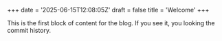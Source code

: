 +++
date = '2025-06-15T12:08:05Z'
draft = false
title = 'Welcome'
+++

This is the first block of content for the blog.
If you see it, you looking the commit history.
